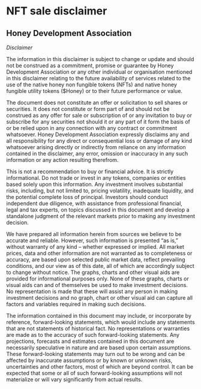 # NFT sale disclaimer

## **Honey Development Association**

&#x20;

_Disclaimer_

&#x20;

The information in this disclaimer is subject to change or update and should not be construed as a commitment, promise or guarantee by Honey Development Association or any other individual or organisation mentioned in this disclaimer relating to the future availability of services related to the use of the native honey non fungible tokens (NFTs) and native honey fungible utility tokens ($Honey) or to their future performance or value.

&#x20;

The document does not constitute an offer or solicitation to sell shares or securities. It does not constitute or form part of and should not be construed as any offer for sale or subscription of or any invitation to buy or subscribe for any securities not should it or any part of it form the basis of or be relied upon in any connection with any contract or commitment whatsoever. Honey Development Association expressly disclaims any and all responsibility for any direct or consequential loss or damage of any kind whatsoever arising directly or indirectly from reliance on any information contained in the disclaimer, any error, omission or inaccuracy in any such information or any action resulting therefrom.

&#x20;

This is not a recommendation to buy or financial advice. It is strictly informational. Do not trade or invest in any tokens, companies or entities based solely upon this information. Any investment involves substantial risks, including, but not limited to, pricing volatility, inadequate liquidity, and the potential complete loss of principal. Investors should conduct independent due diligence, with assistance from professional financial, legal and tax experts, on topics discussed in this document and develop a standalone judgment of the relevant markets prior to making any investment decision.

&#x20;

We have prepared all information herein from sources we believe to be accurate and reliable. However, such information is presented “as is,” without warranty of any kind – whether expressed or implied. All market prices, data and other information are not warranted as to completeness or accuracy, are based upon selected public market data, reflect prevailing conditions, and our view as of this date, all of which are accordingly subject to change without notice. The graphs, charts and other visual aids are provided for informational purposes only. None of these graphs, charts or visual aids can and of themselves be used to make investment decisions. No representation is made that these will assist any person in making investment decisions and no graph, chart or other visual aid can capture all factors and variables required in making such decisions.

&#x20;

The information contained in this document may include, or incorporate by reference, forward-looking statements, which would include any statements that are not statements of historical fact. No representations or warranties are made as to the accuracy of such forward-looking statements. Any projections, forecasts and estimates contained in this document are necessarily speculative in nature and are based upon certain assumptions. These forward-looking statements may turn out to be wrong and can be affected by inaccurate assumptions or by known or unknown risks, uncertainties and other factors, most of which are beyond control. It can be expected that some or all of such forward-looking assumptions will not materialize or will vary significantly from actual results.

